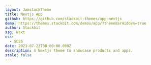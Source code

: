 ```yaml
---
layout: JamstackTheme
title: Nextjs App
github: https://github.com/stackbit-themes/app-nextjs
demo: https://themes.stackbit.com/demos/app/?themeBarHidden=true
author: Stackbit
ssg: Next
css:
  - SCSS
date: 2021-07-22T08:00:00.000Z
description: A Nextjs theme to showcase products and apps.
stale: false
---
```

